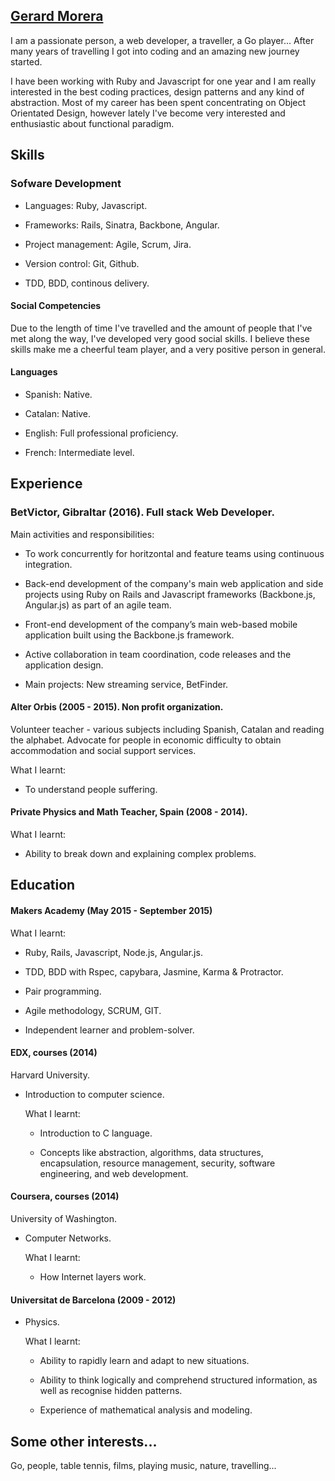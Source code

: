 ## [Gerard Morera](https://github.com/gerard-morera/CV)

I am a passionate person, a web developer, a traveller, a Go player... After many years of travelling I got into coding and an amazing new journey started. 

I have been working with Ruby and Javascript for one year and I am really interested in the best coding practices, design patterns and any kind of abstraction. Most of my career has been spent concentrating on Object Orientated Design, however lately I've become very interested and enthusiastic about functional paradigm.

## Skills

### Sofware Development

- Languages: Ruby, Javascript.

- Frameworks: Rails, Sinatra, Backbone, Angular.

- Project management: Agile, Scrum, Jira.

- Version control: Git, Github.

- TDD, BDD, continous delivery.

#### Social Competencies

Due to the length of time I've travelled and the amount of people that I've met along the way, I've developed very good social skills. I believe these skills make me a cheerful team player, and a very positive person in general.

#### Languages

- Spanish: Native.

- Catalan: Native.
 
- English: Full professional proficiency.
 
- French:  Intermediate level.

## Experience

### BetVictor, Gibraltar (2016). Full stack Web Developer.

   Main activities and responsibilities:
  
  - To work concurrently for horitzontal and feature teams using continuous integration.
  
  - Back-end development of the company's main web application and side projects using Ruby on Rails and Javascript frameworks (Backbone.js, Angular.js) as part of an agile team.
  
  - Front-end development of the company’s main web-based mobile application built using the Backbone.js framework.
  
  - Active collaboration in team coordination, code releases and the application design.
  
  - Main projects: New streaming service, BetFinder.

#### Alter Orbis (2005 - 2015). Non profit organization.
  Volunteer teacher - various subjects including Spanish, Catalan and reading the alphabet.
  Advocate for people in economic difficulty to obtain accommodation and social support services.

  What I learnt:
  
   - To understand people suffering.

#### Private Physics and Math Teacher, Spain (2008 - 2014).

   What I learnt:
   
   - Ability to break down and explaining complex problems.

## Education

#### Makers Academy (May 2015 - September 2015)

  What I learnt:
   
   - Ruby, Rails, Javascript, Node.js, Angular.js.
   
   - TDD, BDD with Rspec, capybara, Jasmine, Karma & Protractor.
   
   - Pair programming.
   
   - Agile methodology, SCRUM, GIT.
   
   - Independent learner and problem-solver.
 
#### EDX, courses (2014)
Harvard University.

- Introduction to computer science.

  What I learnt:
 
   - Introduction to C language.
 
   - Concepts like abstraction, algorithms, data structures, encapsulation, resource management, security,          software engineering, and web development.

#### Coursera, courses (2014)
University of Washington.

- Computer Networks.

  What I learnt:
   - How Internet layers work.

#### Universitat de Barcelona (2009 - 2012)

- Physics.

  What I learnt:
  
   - Ability to rapidly learn and adapt to new situations.
 
   - Ability to think logically and comprehend structured information, as well as recognise hidden patterns.
 
   - Experience of mathematical analysis and modeling.


## Some other interests...
 
 Go, people, table tennis, films, playing music, nature, travelling...


